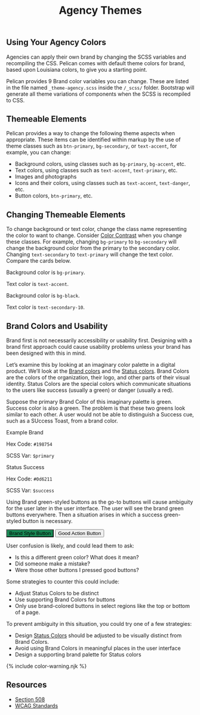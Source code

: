 ﻿---
title: Agency Themes
summary: Agencies have opportunity to reflect their own brand using Pelican.
tags: color, agency, brand
layout: guide
eleventyNavigation:
  key: Agency Themes
  parent: Foundation
  order: 4
  excerpt: Agencies have opportunity to reflect their own brand using Pelican.
  img: /img/illustrations/illus-agency-theme.svg
---

## Using Your Agency Colors

Agencies can apply their own brand by changing the SCSS variables and recompiling the CSS. Pelican comes with default theme colors for brand, based upon Louisiana colors, to give you a starting point.

Pelican provides 9 Brand color variables you can change. These are listed in the file named `_theme-agency.scss` inside the `/_scss/` folder. Bootstrap will generate all theme variations of components when the SCSS is recompiled to CSS.

<!-- 
{% include cards-brand-colors.njk %}
-->

## Themeable Elements

Pelican provides a way to change the following theme aspects when appropriate. These items can be identified within markup by the use of theme classes such as `btn-primary`, `bg-secondary`, or `text-accent`, for example, you can change: 

- Background colors, using classes such as `bg-primary`, `bg-accent`, etc.
- Text colors, using classes such as `text-accent`, `text-primary`, etc.
- Images and photographs
- Icons and their colors, using classes such as `text-accent`, `text-danger`, etc.
- Button colors, `btn-primary`, etc.

## Changing Themeable Elements

To change background or text color, change the class name representing the color to want to change. Consider [Color Contrast](/accessibility/color-contrast/) when you change these classes. For example, changing `bg-primary` to `bg-secondary` will change the background color from the primary to the secondary color. Changing `text-secondary` to `text-primary` will change the text color. Compare the cards below.

<div class="px-4 mb-5">
    <div class="row">
        <div class="col-12 col-md-6 col-xl-3">
            <div class="card bg-primary text-accent">
                <div class="card-body">
                    <p class="mb">Background color is <code class="text-accent">bg-primary</code>.</p>
                    <p class="mb-0">Text color is <code class="text-accent">text-accent</code>.</p>
                </div>
            </div>
        </div>
        <div class="col-12 col-md-6 col-xl-3">
            <div class="card bg-black text-secondary-10">
                <div class="card-body">
                    <p class="mb">Background color is <code class="text-secondary-10">bg-black</code>.</p>
                    <p class="mb-0">Text color is <code class="text-secondary-10">text-secondary-10</code>.</p>
                </div>
            </div>            
        </div>
    </div>
</div>

## Brand Colors and Usability

Brand first is not necessarily accessibility or usability first. Designing with a brand first approach could cause usability problems unless your brand has been designed with this in mind.

Let’s examine this by looking at an imaginary color palette in a digital product. We’ll look at the [Brand colors](/foundation/brand-colors) and the [Status colors](/foundation/status-colors). Brand Colors are the colors of the organization, their logo, and other parts of their visual identity. Status Colors are the special colors which communicate situations to the users like success (usually a green) or danger (usually a red).

Suppose the primary Brand Color of this imaginary palette is green. Success color is also a green. The problem is that these two greens look similar to each other. A user would not be able to distinguish a Success cue, such as a SUccess Toast, from a brand color.

<div class="row mb-12">
    <div class="col-md-6 col-xl-3">
        <div class="card border-0 mb-4">
            <div class="py-20 rounded-top" style="background-color: #198754;"></div>
            <div class="card-body">
                <p class="mb-0 fw-bold">Example Brand</p>
                <p class="mb-0">Hex Code: <code>#198754</code></p>
                <p class="mb-0">SCSS Var: <code>$primary</code></p>
            </div>
        </div>
    </div>
    <div class="col-md-6 col-xl-3">
        <div class="card border-0 mb-4">
            <div class="py-20 bg-success rounded-top"></div>
            <div class="card-body">
                <p class="mb-0 fw-bold">Status Success</p>
                <p class="mb-0">Hex Code: <code>#0d6211</code></p>
                <p class="mb-0">SCSS Var: <code>$success</code></p>
            </div>
        </div>
    </div>
</div>

Using Brand green-styled buttons as the go-to buttons will cause ambiguity for the user later in the user interface. The user will see the brand green buttons everywhere. Then a situation arises in which a success green-styled button is necessary.

<div class="px-4 mb-5">
    <div class="row">
        <div class="col-12 ">
            <button type="button" class="btn btn-secondary" style="background:#198754">Brand Style Button</button>
            <button type="button" class="btn btn-success">Good Action Button</button>
        </div>
    </div>
</div>

User confusion is likely, and could lead them to ask:

- Is this a different green color? What does it mean?
- Did someone make a mistake?
- Were those other buttons I pressed good buttons?

Some strategies to counter this could include:

- Adjust Status Colors to be distinct
- Use supporting Brand Colors for buttons
- Only use brand-colored buttons in select regions like the top or bottom of a page.

To prevent ambiguity in this situation, you could try one of a few strategies:

- Design [Status Colors](/foundation/status-colors/) should be adjusted to be visually distinct from Brand Colors.
- Avoid using Brand Colors in meaningful places in the user interface
- Design a supporting brand palette for Status colors

{% include color-warning.njk %}

## Resources

- <a href="https://www.section508.gov/" target="_blank">Section 508</a>
- <a href="https://www.w3.org/TR/WCAG21/" target="_blank">WCAG Standards</a>
